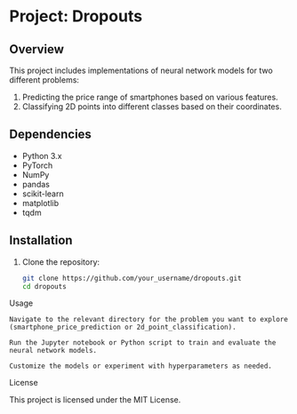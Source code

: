 # Project: Dropouts

## Overview
This project includes implementations of neural network models for two different problems:
1. Predicting the price range of smartphones based on various features.
2. Classifying 2D points into different classes based on their coordinates.

## Dependencies
- Python 3.x
- PyTorch
- NumPy
- pandas
- scikit-learn
- matplotlib
- tqdm

## Installation
1. Clone the repository:
   ```bash
   git clone https://github.com/your_username/dropouts.git
   cd dropouts

Usage

    Navigate to the relevant directory for the problem you want to explore (smartphone_price_prediction or 2d_point_classification).

    Run the Jupyter notebook or Python script to train and evaluate the neural network models.

    Customize the models or experiment with hyperparameters as needed.

License

This project is licensed under the MIT License.

